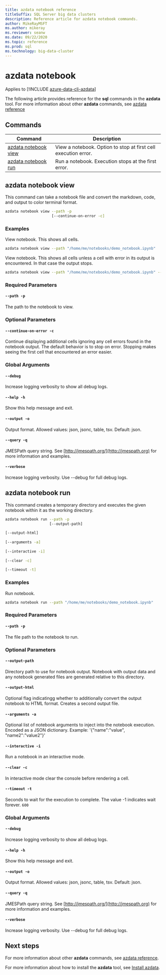 ```yaml
---
title: azdata notebook reference
titleSuffix: SQL Server big data clusters
description: Reference article for azdata notebook commands.
author: MikeRayMSFT
ms.author: mikeray
ms.reviewer: seanw
ms.date: 09/22/2020
ms.topic: reference
ms.prod: sql
ms.technology: big-data-cluster
---
```


# azdata notebook

Applies to [!INCLUDE [azure-data-cli-azdata](../../includes/azure-data-cli-azdata.md)]

The following article provides reference for the **sql** commands in the **azdata** tool. For more information about other **azdata** commands, see [azdata reference](reference-azdata.md)

## Commands

|Command|Description|
| --- | --- |
[azdata notebook view](#azdata-notebook-view) | View a notebook.  Option to stop at first cell execution error.
[azdata notebook run](#azdata-notebook-run) | Run a notebook.  Execution stops at the first error.
## azdata notebook view
This command can take a notebook file and convert the markdown, code, and output to color terminal format.
```bash
azdata notebook view --path -p 
                     [--continue-on-error -c]
```
### Examples
View notebook.  This shows all cells.
```bash
azdata notebook view --path "/home/me/notebooks/demo_notebook.ipynb"
```
View notebook.  This shows all cells unless a cell with error in its output is encountered.  In that case the output stops.
```bash
azdata notebook view --path "/home/me/notebooks/demo_notebook.ipynb" --stop-on-error
```
### Required Parameters
#### `--path -p`
The path to the notebook to view.
### Optional Parameters
#### `--continue-on-error -c`
Continue displaying additional cells ignoring any cell errors found in the notebook output.  The default behavior is to stop on error.  Stopping makes seeing the first cell that encountered an error easier.
### Global Arguments
#### `--debug`
Increase logging verbosity to show all debug logs.
#### `--help -h`
Show this help message and exit.
#### `--output -o`
Output format.  Allowed values: json, jsonc, table, tsv.  Default: json.
#### `--query -q`
JMESPath query string. See [http://jmespath.org/](http://jmespath.org) for more information and examples.
#### `--verbose`
Increase logging verbosity. Use --debug for full debug logs.
## azdata notebook run
This command creates a temporary directory and executes the given notebook within it as the working directory.
```bash
azdata notebook run --path -p 
                    [--output-path]  
                    
[--output-html]  
                    
[--arguments -a]  
                    
[--interactive -i]  
                    
[--clear -c]  
                    
[--timeout -t]
```
### Examples
Run notebook.
```bash
azdata notebook run --path "/home/me/notebooks/demo_notebook.ipynb"
```
### Required Parameters
#### `--path -p`
The file path to the notebook to run.
### Optional Parameters
#### `--output-path`
Directory path to use for notebook output.  Notebook with output data and any notebook generated files are generated relative to this directory.
#### `--output-html`
Optional flag indicatingg whether to additionally convert the output notebook to HTML format.  Creates a second output file.
#### `--arguments -a`
Optional list of notebook arguments to inject into the notebook execution.  Encoded as a JSON dictionary.  Example: '{"name":"value", "name2":"value2"}'
#### `--interactive -i`
Run a notebook in an interactive mode.
#### `--clear -c`
In interactive mode clear the console before rendering a cell.
#### `--timeout -t`
Seconds to wait for the execution to complete. The value -1 indicates wait forever.
`600`
### Global Arguments
#### `--debug`
Increase logging verbosity to show all debug logs.
#### `--help -h`
Show this help message and exit.
#### `--output -o`
Output format.  Allowed values: json, jsonc, table, tsv.  Default: json.
#### `--query -q`
JMESPath query string. See [http://jmespath.org/](http://jmespath.org) for more information and examples.
#### `--verbose`
Increase logging verbosity. Use --debug for full debug logs.

## Next steps

For more information about other **azdata** commands, see [azdata reference](reference-azdata.md). 

For more information about how to install the **azdata** tool, see [Install azdata](..\install\deploy-install-azdata.md).

